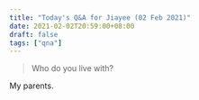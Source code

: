 ```yaml
---
title: "Today's Q&A for Jiayee (02 Feb 2021)"
date: 2021-02-02T20:59:00+08:00
draft: false
tags: ["qna"]
---
```

> Who do you live with?

My parents.
